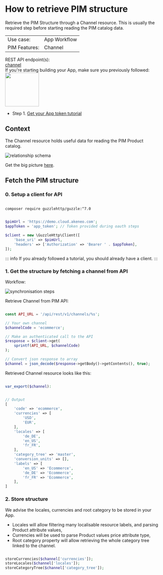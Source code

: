 # How to retrieve PIM structure

Retrieve the PIM Structure through a Channel resource. This is usually the required step before starting reading the PIM catalog data.

<table class="tag-container">
    <tr>
        <td>Use case:</td>
        <td>
            <div aria-pressed="false" class="tag-selectable">
                <div class="tag-color tag-color-light-blue"></div>
                <div class="tag-label">App Workflow</div>
            </div>
        </td>
    </tr>
    <tr>
        <td>PIM Features:</td>
        <td>
            <div aria-pressed="false" class="tag-selectable">
                <div class="tag-color tag-color-red"></div>
                <div class="tag-label">Channel</div>
            </div>
        </td>
    </tr>
</table>

<div class="endpoint-container">
    <div class="endpoint-text">REST API endpoint(s):</div>
    <a href="/api-reference.html#Channel" class="endpoint-link">channel</a>
</div>

<div class="block-requirements">
    <div class="block-requirements-headline">
        If you're starting building your App, make sure you previously followed:
    </div>
    <div class="block-requirements-row">
        <img src="../img/illustrations/illus--Attributegroup.svg" width="110px">
        <div class="block-requirements-steps">
            <ul>
                <li>Step 1. <a href="https://api.akeneo.com/apps/apps-getting-started.html">Get your App token tutorial</a></li>
            </ul>
        </div>
    </div>
</div>


## Context

The Channel resource holds useful data for reading the PIM Product catalog.

![relationship schema](../../img/getting-started/synchronize-pim-products/step-1-objects-relationship-schema.svg)

Get the big picture [here](https://api.akeneo.com/getting-started/synchronize-pim-products-6x/step-0.html).

## Fetch the PIM structure

### 0. Setup a client for API

```

composer require guzzlehttp/guzzle:^7.0
```

```php

$pimUrl = 'https://demo.cloud.akeneo.com';
$appToken = 'app_token'; // Token provided during oauth steps

$client = new \GuzzleHttp\Client([
    'base_uri' => $pimUrl,
    'headers' => ['Authorization' => 'Bearer ' . $appToken],
]);
```

::: info
If you already followed a tutorial, you should already have a client.
:::

### 1. Get the structure by fetching a channel from API

Workflow:

![synchronisation steps](../../img/getting-started/synchronize-pim-products/step-1-steps-schema.svg)

Retrieve Channel from PIM API:

```php

const API_URL = '/api/rest/v1/channels/%s';

// Your own channel
$channelCode = 'ecommerce';

// Make an authenticated call to the API
$response = $client->get(
	sprintf(API_URL, $channelCode)
);

// Convert json response to array
$channel = json_decode($response->getBody()->getContents(), true);
```

Retrieved Channel resource looks like this:

```php

var_export($channel):
```

```php

// Output
[
    'code' => 'ecommerce',
    'currencies' => [
        'USD',
        'EUR',
    ],
    'locales' => [
        'de_DE',
        'en_US',
        'fr_FR',
    ],
    'category_tree' => 'master',
    'conversion_units' => [],
    'labels' => [
        'en_US' => 'Ecommerce',
        'de_DE' => 'Ecommerce',
        'fr_FR' => 'Ecommerce',
    ],
]
```

### 2. Store structure

We advise the locales, currencies and root category to be stored in your App.
- Locales will allow filtering many localisable resource labels, and parsing Product attribute values,
- Currencies will be used to parse Product values price attribute type,
- Root category property will allow retrieving the whole category tree linked to the channel.

```php

storeCurrencies($channel['currencies']);
storeLocales($channel['locales']);
storeCategoryTree($channel['category_tree']);
```
